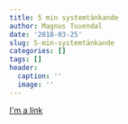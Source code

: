 ```yaml
---
title: 5 min systemtänkande
author: Magnus Tuvendal
date: '2018-03-25'
slug: 5-min-systemtänkande
categories: []
tags: []
header:
  caption: ''
  image: ''
---
```


[I'm a link](https://www.google.com)

